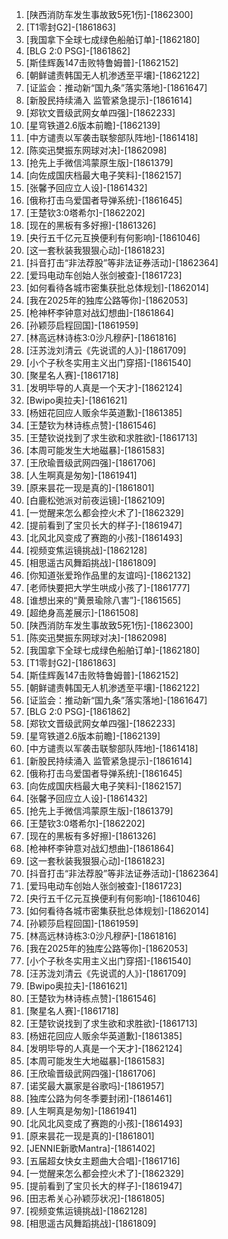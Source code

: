 
1. [陕西消防车发生事故致5死1伤]-[1862300]
1. [T1零封G2]-[1861863]
1. [我国拿下全球七成绿色船舶订单]-[1862180]
1. [BLG 2:0 PSG]-[1861862]
1. [斯佳辉轰147击败特鲁姆普]-[1862152]
1. [朝鲜谴责韩国无人机渗透至平壤]-[1862122]
1. [证监会：推动新“国九条”落实落地]-[1861647]
1. [新股民持续涌入 监管紧急提示]-[1861614]
1. [郑钦文晋级武网女单四强]-[1862233]
1. [星穹铁道2.6版本前瞻]-[1862139]
1. [中方谴责以军袭击联黎部队阵地]-[1861418]
1. [陈奕迅樊振东网球对决]-[1862098]
1. [抢先上手微信鸿蒙原生版]-[1861379]
1. [向佐成国庆档最大电子笑料]-[1862157]
1. [张馨予回应立人设]-[1861432]
1. [俄称打击乌爱国者导弹系统]-[1861645]
1. [王楚钦3:0塔希尔]-[1862202]
1. [现在的黑板有多好擦]-[1861326]
1. [央行五千亿元互换便利有何影响]-[1861046]
1. [这一套秋装我狠狠心动]-[1861823]
1. [抖音打击“非法荐股”等非法证券活动]-[1862364]
1. [爱玛电动车创始人张剑被查]-[1861723]
1. [如何看待各城市密集获批总体规划]-[1862014]
1. [我在2025年的独库公路等你]-[1862053]
1. [枪神杯李钟意对战幻想曲]-[1861864]
1. [孙颖莎启程回国]-[1861959]
1. [林高远林诗栋3:0沙凡穆萨]-[1861816]
1. [汪苏泷刘清云《先说谎的人》]-[1861709]
1. [小个子秋冬实用主义出门穿搭]-[1861540]
1. [聚星名人赛]-[1861718]
1. [发明毕导的人真是一个天才]-[1862124]
1. [Bwipo奥拉夫]-[1861621]
1. [杨妞花回应人贩余华英道歉]-[1861385]
1. [王楚钦为林诗栋点赞]-[1861546]
1. [王楚钦说找到了求生欲和求胜欲]-[1861713]
1. [本周可能发生大地磁暴]-[1861583]
1. [王欣瑜晋级武网四强]-[1861706]
1. [人生啊真是匆匆]-[1861941]
1. [原来昙花一现是真的]-[1861801]
1. [白鹿松弛派对前夜运镜]-[1862109]
1. [一觉醒来怎么都会控火术了]-[1862329]
1. [提前看到了宝贝长大的样子]-[1861947]
1. [北风北风变成了赛跑的小孩]-[1861493]
1. [视频变焦运镜挑战]-[1862128]
1. [相思遥古风舞蹈挑战]-[1861809]
1. [你知道张爱玲作品里的友谊吗]-[1862132]
1. [老师快要把大学生哄成小孩了]-[1861777]
1. [谁想出来的“黄景瑜除八害”]-[1861565]
1. [超绝身高差展示]-[1861508]
1. [陕西消防车发生事故致5死1伤]-[1862300]
1. [陈奕迅樊振东网球对决]-[1862098]
1. [我国拿下全球七成绿色船舶订单]-[1862180]
1. [T1零封G2]-[1861863]
1. [斯佳辉轰147击败特鲁姆普]-[1862152]
1. [朝鲜谴责韩国无人机渗透至平壤]-[1862122]
1. [证监会：推动新“国九条”落实落地]-[1861647]
1. [BLG 2:0 PSG]-[1861862]
1. [郑钦文晋级武网女单四强]-[1862233]
1. [星穹铁道2.6版本前瞻]-[1862139]
1. [中方谴责以军袭击联黎部队阵地]-[1861418]
1. [新股民持续涌入 监管紧急提示]-[1861614]
1. [俄称打击乌爱国者导弹系统]-[1861645]
1. [向佐成国庆档最大电子笑料]-[1862157]
1. [张馨予回应立人设]-[1861432]
1. [抢先上手微信鸿蒙原生版]-[1861379]
1. [王楚钦3:0塔希尔]-[1862202]
1. [现在的黑板有多好擦]-[1861326]
1. [枪神杯李钟意对战幻想曲]-[1861864]
1. [这一套秋装我狠狠心动]-[1861823]
1. [抖音打击“非法荐股”等非法证券活动]-[1862364]
1. [爱玛电动车创始人张剑被查]-[1861723]
1. [央行五千亿元互换便利有何影响]-[1861046]
1. [如何看待各城市密集获批总体规划]-[1862014]
1. [孙颖莎启程回国]-[1861959]
1. [林高远林诗栋3:0沙凡穆萨]-[1861816]
1. [我在2025年的独库公路等你]-[1862053]
1. [小个子秋冬实用主义出门穿搭]-[1861540]
1. [汪苏泷刘清云《先说谎的人》]-[1861709]
1. [Bwipo奥拉夫]-[1861621]
1. [王楚钦为林诗栋点赞]-[1861546]
1. [聚星名人赛]-[1861718]
1. [王楚钦说找到了求生欲和求胜欲]-[1861713]
1. [杨妞花回应人贩余华英道歉]-[1861385]
1. [发明毕导的人真是一个天才]-[1862124]
1. [本周可能发生大地磁暴]-[1861583]
1. [王欣瑜晋级武网四强]-[1861706]
1. [诺奖最大赢家是谷歌吗]-[1861957]
1. [独库公路为何冬季要封闭]-[1861461]
1. [人生啊真是匆匆]-[1861941]
1. [北风北风变成了赛跑的小孩]-[1861493]
1. [原来昙花一现是真的]-[1861801]
1. [JENNIE新歌Mantra]-[1861402]
1. [五届超女快女主题曲大合唱]-[1861716]
1. [一觉醒来怎么都会控火术了]-[1862329]
1. [提前看到了宝贝长大的样子]-[1861947]
1. [田志希关心孙颖莎状况]-[1861805]
1. [视频变焦运镜挑战]-[1862128]
1. [相思遥古风舞蹈挑战]-[1861809]